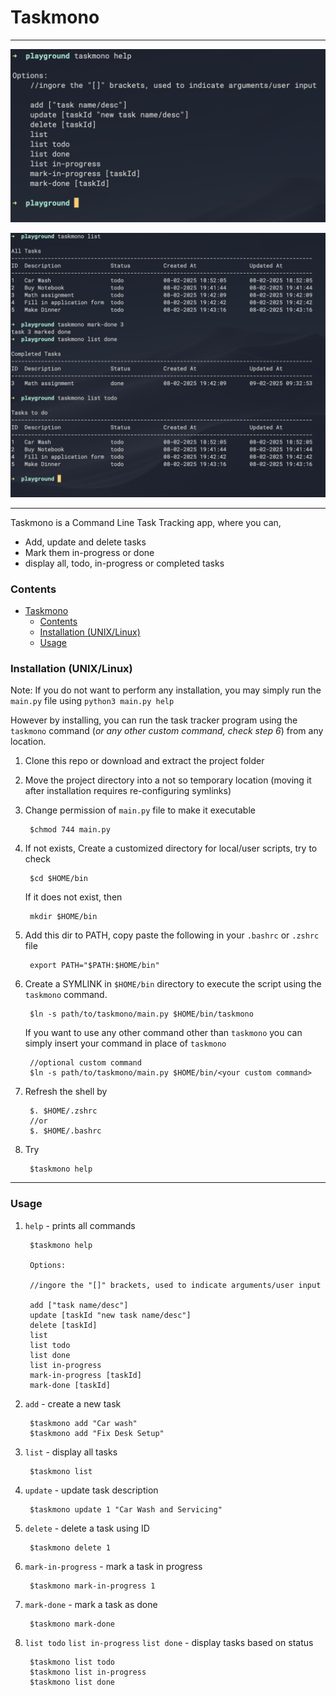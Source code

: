 # Taskmono 

---

![Taskmono_help](./static/demo/taskmono_help.png)

![Taskmono_demo](./static/demo/taskmono_demo.png)


---

Taskmono is a Command Line Task Tracking app, where you can,

- Add, update and delete tasks
- Mark them in-progress or done
- display all, todo, in-progress or completed tasks


### Contents

- [Taskmono](#taskmono)
    - [Contents](#contents)
    - [Installation (UNIX/Linux)](#installation-unixlinux)
    - [Usage](#usage)



### Installation (UNIX/Linux)


Note:  If you do not want to perform any installation, you may simply run the `main.py` file using `python3 main.py help`

However by installing, you can run the task tracker program using the `taskmono` command (*or any other custom command, check step 6*) from any location.

1. Clone this repo or download and extract the project folder 
2. Move the project directory into a not so temporary location (moving it after installation requires re-configuring symlinks)
3. Change permission of `main.py` file to make it executable
        
        $chmod 744 main.py

4. If not exists, Create a customized directory for local/user scripts, try to check

        $cd $HOME/bin
    
    If it does not exist, then

        mkdir $HOME/bin

5. Add this dir to PATH, copy paste the following in your `.bashrc` or `.zshrc` file

        export PATH="$PATH:$HOME/bin"

6. Create a SYMLINK in `$HOME/bin` directory to execute the script using the `taskmono` command.

        $ln -s path/to/taskmono/main.py $HOME/bin/taskmono

    If you want to use any other command other than `taskmono` you can simply insert your command in place of `taskmono`

        //optional custom command
        $ln -s path/to/taskmono/main.py $HOME/bin/<your custom command>


7. Refresh the shell by

        $. $HOME/.zshrc
        //or
        $. $HOME/.bashrc

8. Try
        
        $taskmono help

---
### Usage

1. `help` - prints all commands

		$taskmono help
		
		Options:
		
	    //ingore the "[]" brackets, used to indicate arguments/user input
	
	    add ["task name/desc"]
	    update [taskId "new task name/desc"]
	    delete [taskId]
	    list
	    list todo
	    list done 
	    list in-progress
	    mark-in-progress [taskId]
	    mark-done [taskId]

2. `add` - create a new task

        $taskmono add "Car wash"
        $taskmono add "Fix Desk Setup"
		
3. `list` - display all tasks

		$taskmono list

4. `update` - update task description

        $taskmono update 1 "Car Wash and Servicing"

5. `delete` - delete a task using ID

        $taskmono delete 1 

6. `mark-in-progress` - mark a task in progress

        $taskmono mark-in-progress 1

7. `mark-done` - mark a task as done

        $taskmono mark-done

8. `list todo` `list in-progress` `list done` - display tasks based on status

        $taskmono list todo
        $taskmono list in-progress
        $taskmono list done

